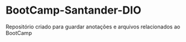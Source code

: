 # BootCamp-Santander-DIO
Repositório criado para guardar anotações e arquivos relacionados ao BootCamp
